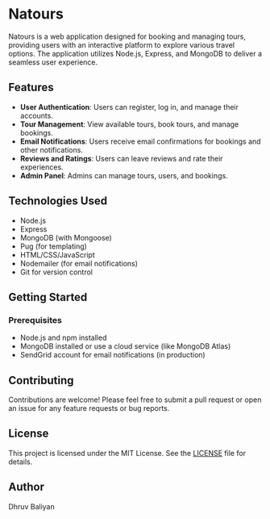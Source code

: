 # Natours

Natours is a web application designed for booking and managing tours, providing users with an interactive platform to explore various travel options. The application utilizes Node.js, Express, and MongoDB to deliver a seamless user experience.

## Features

- **User Authentication**: Users can register, log in, and manage their accounts.
- **Tour Management**: View available tours, book tours, and manage bookings.
- **Email Notifications**: Users receive email confirmations for bookings and other notifications.
- **Reviews and Ratings**: Users can leave reviews and rate their experiences.
- **Admin Panel**: Admins can manage tours, users, and bookings.

## Technologies Used

- Node.js
- Express
- MongoDB (with Mongoose)
- Pug (for templating)
- HTML/CSS/JavaScript
- Nodemailer (for email notifications)
- Git for version control

## Getting Started

### Prerequisites

- Node.js and npm installed
- MongoDB installed or use a cloud service (like MongoDB Atlas)
- SendGrid account for email notifications (in production)

## Contributing

Contributions are welcome! Please feel free to submit a pull request or open an issue for any feature requests or bug reports.

## License

This project is licensed under the MIT License. See the [LICENSE](LICENSE) file for details.

## Author

Dhruv Baliyan
